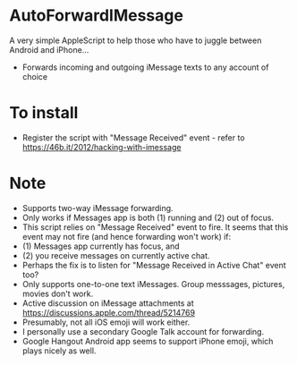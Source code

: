 AutoForwardIMessage
===================

A very simple AppleScript to help those who have to juggle between Android and iPhone...
- Forwards incoming and outgoing iMessage texts to any account of choice

To install
==========
- Register the script with "Message Received" event - refer to https://46b.it/2012/hacking-with-imessage

Note
====
- Supports two-way iMessage forwarding.
- Only works if Messages app is both (1) running and (2) out of focus.
 - This script relies on "Message Received" event to fire. It seems that this event may not fire (and hence forwarding won't work) if:
  - (1) Messages app currently has focus, and 
  - (2) you receive messages on currently active chat.
 - Perhaps the fix is to listen for "Message Received in Active Chat" event too?
- Only supports one-to-one text iMessages. Group messsages, pictures, movies don't work.
 - Active discussion on iMessage attachments at https://discussions.apple.com/thread/5214769
- Presumably, not all iOS emoji will work either.
 - I personally use a secondary Google Talk account for forwarding.
 - Google Hangout Android app seems to support iPhone emoji, which plays nicely as well.
